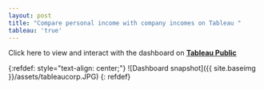 ```yaml
---
layout: post
title: "Compare personal income with company incomes on Tableau "
tableau: 'true'
---
```


Click here to view and interact with the dashboard on **[Tableau Public](https://public.tableau.com/views/Comparingpersonalandcorporationincome/Dashboard?:embed=y&:display_count=yes&:origin=viz_share_link)**

{:refdef: style="text-align: center;"}
![Dashboard snapshot]({{ site.baseimg }}/assets/tableaucorp.JPG)
{: refdef}
